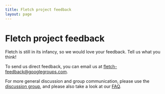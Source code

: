 ```yaml
---
title: Fletch project feedback
layout: page
---
```


# Fletch project feedback

Fletch is still in its infancy, so we would love your feedback. Tell us what
you think!

To send us direct feedback, you can email us at
[fletch-feedback@googlegroups.com](mailto:fletch-feedback@googlegroups.com).

For more general discussion and group communication, please use the [discussion
group](https://groups.google.com/forum/#!forum/fletch-discuss), and please also
take a look at our [FAQ](faq.html).
